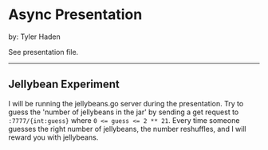 # Async Presentation
by: Tyler Haden

See presentation file.

***

## Jellybean Experiment

I will be running the jellybeans.go server during the 
presentation. Try to guess the 'number of jellybeans in the 
jar' by sending a get request to `:7777/{int:guess}` 
where `0 <= guess <= 2 ** 21`. Every time someone guesses the right
number of jellybeans, the number reshuffles, and I will reward you 
with jellybeans.

